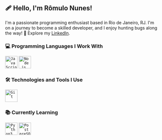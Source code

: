 ## 🩹 Hello, I'm Rômulo Nunes!

I'm a passionate programming enthusiast based in Rio de Janeiro, RJ. I'm on a journey to become a skilled developer, and I enjoy hunting bugs along the way! 🖤 Explore my [LinkedIn](https://www.linkedin.com/in/romulonunesbpeixoto/).

### 💻 Programming Languages I Work With 

<code><img width="40px" src="https://cdn.jsdelivr.net/gh/devicons/devicon/icons/javascript/javascript-original.svg" title="JavaScript"/></code>
<code><img width="40px" src="https://cdn.jsdelivr.net/gh/devicons/devicon/icons/nodejs/nodejs-original.svg" title="Node.js"/></code>

### 🛠️ Technologies and Tools I Use

<code><img width="40px" src="https://cdn.jsdelivr.net/gh/devicons/devicon/icons/git/git-original.svg" title="Git"/></code>

### 📚 Currently Learning

<code><img width="40px" src="https://icongr.am/devicon/python-original.svg?size=128&color=currentColor" title="Python3"/></code>
<code><img width="40px" src="https://cdn.jsdelivr.net/gh/devicons/devicon/icons/postgresql/postgresql-original.svg" title="PostgreSQL"/></code>
